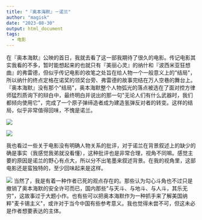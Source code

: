 ```yaml
---
title: "『奥本海默』－诺兰"
author: "magisk"
date: "2023-08-30"
output: html_document
tags: 
  - 电影
---
```


<!--more-->

在『奥本海默』公映的首日，我就去看了这一部我期待了很久的电影。传记电影其实我看的不多，暂时能想起来的也就只有『美丽心灵』的纳什和『波西米亚狂想曲』的弗雷德，但似乎传记电影的收笔之处旨在给人物一个一般意义上的"结局"，所以纳什的终点定格在诺奖的领奖台旁、弗雷德的故事完结在万人空巷的舞台上。『奥本海默』没有那个"结局"，奥本海默整个人物弧光的落点被选在了面对控方律师猛烈质询下的辩白中，最终明白并说出的那一句"无论人们有什么武器时，我们都倾向使用它"，完成了一个原子弹缔造者成为建造氢弹反对者的转变。这样的结局，似乎非常值得回味，不愧是诺兰。

![](/images/Oppenheimer/photo_6303323471836461337_y.jpg)

![](/images/Oppenheimer/photo_6303323471836461338_y.jpg)

我也看过一些关于电影没有明确人物关系的批评，对于诺兰在背景叙述上的缺少的确是事实（我感觉我弟就没看懂），这种批评也是非常合理，视角不同嘛。感觉主要的原因是诺兰的野心有点大，所以分不出笔墨来叙述背景。在我的视角里，这部电影还是蛮独特的，至少回味起来是这样。

![](/images/Oppenheimer/photo_6303323471836461340_y.jpg)
当然了，我是有着一种作者已死的观点存在的。那些认为勾心斗角也不过只是撤销了奥本海默的安全许可而已，国内那些"与天斗、与地斗、与人斗，其乐无穷"，这故事过于大题小作。也有些可以把奥本海默作为一种抓手来了解美国纳粹"麦卡锡主义"，或许对于当今中国有些参考意义。我也觉得未尝不可，但这未必是作者想要表达的主体。
